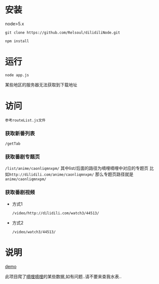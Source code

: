 # 安装
node>5.x
```
git clone https://github.com/Relsoul/dilidiliNode.git

npm install
```

# 运行
```
node app.js
```
某些地区的服务器无法获取到下载地址

# 访问
```
参考routeList.js文件
```

### 获取新番列表
`/getTab`

### 获取番剧专题页
`/list/anime/caonliqmnxpm/`
其中list/后面的路径为嘀哩嘀哩中对应的专题页
比如`http://dilidili.com/anime/caonliqmnxpm/`
那么专题页路径就是`anime/caonliqmnxpm/`

### 获取番剧视频
- 方式1

    `/video/http://dilidili.com/watch3/44513/`

- 方式2

    `/video/watch3/44513/`

# 说明
[demo](https://relsoul.applinzi.com/)

此项目爬了[嘀哩嘀哩](http://www.dilidili.com/)的某些数据,如有问题..请不要来查我水表..